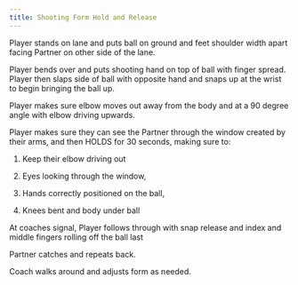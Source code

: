 ```yaml
---
title: Shooting Form Hold and Release
---
```

Player stands on lane and puts ball on ground and feet shoulder width apart facing Partner on other side of the lane. 

Player bends over and puts shooting hand on top of ball with finger spread. Player then slaps side of ball with opposite hand and snaps up at the wrist to begin bringing the ball up.

Player makes sure elbow moves out away from the body and at a 90 degree angle with elbow driving upwards.

Player makes sure they can see the Partner through the window created by their arms, and then HOLDS for 30 seconds, making sure to:

1. Keep their elbow driving out

2. Eyes looking through the window, 

3. Hands correctly positioned on the ball, 

4. Knees bent and body under ball

At coaches signal, Player follows through with snap release and index and middle fingers rolling off the ball last

Partner catches and repeats back.

Coach walks around and adjusts form as needed.